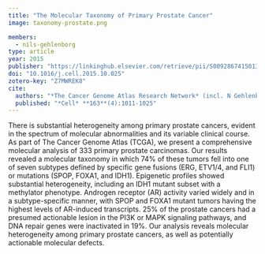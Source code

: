 ```yaml
---
title: "The Molecular Taxonomy of Primary Prostate Cancer"
image: taxonomy-prostate.png

members:
  - nils-gehlenborg
type: article
year: 2015
publisher: "https://linkinghub.elsevier.com/retrieve/pii/S0092867415013392"
doi: "10.1016/j.cell.2015.10.025"
zotero-key: "Z7MWREK8"
cite:
  authors: "*The Cancer Genome Atlas Research Network* (incl. N Gehlenborg)"
  published: "*Cell* **163**(4):1011-1025"
---
```

There is substantial heterogeneity among primary prostate cancers, evident in the spectrum of molecular abnormalities and its variable clinical course. As part of The Cancer Genome Atlas (TCGA), we present a comprehensive molecular analysis of 333 primary prostate carcinomas. Our results revealed a molecular taxonomy in which 74% of these tumors fell into one of seven subtypes defined by specific gene fusions (ERG, ETV1/4, and FLI1) or mutations (SPOP, FOXA1, and IDH1). Epigenetic profiles showed substantial heterogeneity, including an IDH1 mutant subset with a methylator phenotype. Androgen receptor (AR) activity varied widely and in a subtype-specific manner, with SPOP and FOXA1 mutant tumors having the highest levels of AR-induced transcripts. 25% of the prostate cancers had a presumed actionable lesion in the PI3K or MAPK signaling pathways, and DNA repair genes were inactivated in 19%. Our analysis reveals molecular heterogeneity among primary prostate cancers, as well as potentially actionable molecular defects.